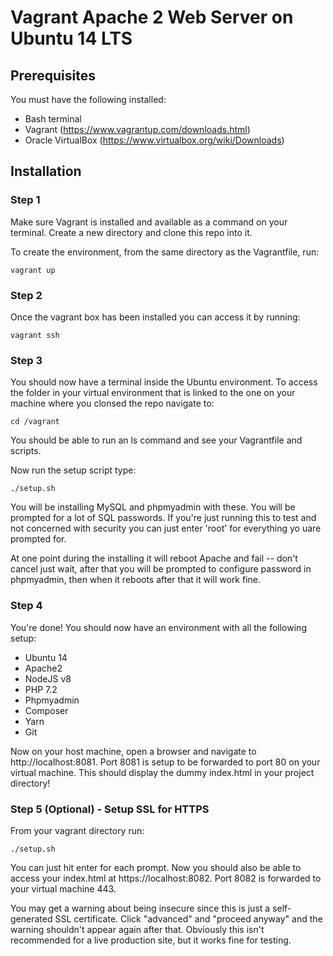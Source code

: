 # Vagrant Apache 2 Web Server on Ubuntu 14 LTS

## Prerequisites

You must have the following installed:

* Bash terminal
* Vagrant (https://www.vagrantup.com/downloads.html)
* Oracle VirtualBox (https://www.virtualbox.org/wiki/Downloads)

## Installation

### Step 1

Make sure Vagrant is installed and available as a command on your terminal.  Create a new directory and clone this repo into it.

To create the environment, from the same directory as the Vagrantfile, run:

```
vagrant up
```

### Step 2

Once the vagrant box has been installed you can access it by running:

```
vagrant ssh
```

### Step 3

You should now have a terminal inside the Ubuntu environment.  To access the folder in your virtual environment that is linked to the one on your machine where you clonsed the repo navigate to:

```
cd /vagrant
```

You should be able to run an ls command and see your Vagrantfile and scripts.

Now run the setup script type:

```
./setup.sh
```

You will be installing MySQL and phpmyadmin with these.  You will be prompted for a lot of SQL passwords.  If you're just running this to test and not concerned with security you can just enter 'root' for everything yo uare prompted for.

At one point during the installing it will reboot Apache and fail -- don't cancel just wait, after that you will be prompted to configure password in phpmyadmin, then when it reboots after that it will work fine.

### Step 4

You're done!  You should now have an environment with all the following setup:

* Ubuntu 14
* Apache2
* NodeJS v8
* PHP 7.2
* Phpmyadmin
* Composer
* Yarn
* Git

Now on your host machine, open a browser and navigate to http://localhost:8081.  Port 8081 is setup to be forwarded to port 80 on your virtual machine.  This should display the dummy index.html in your project directory!

### Step 5 (Optional) - Setup SSL for HTTPS

From your vagrant directory run:

```
./setup.sh
```

You can just hit enter for each prompt.  Now you should also be able to access your index.html at https://localhost:8082.  Port 8082 is forwarded to your virtual machine 443.  

You may get a warning about being insecure since this is just a self-generated SSL certificate.  Click "advanced" and "proceed anyway" and the warning shouldn't appear again after that.  Obviously this isn't recommended for a live production site, but it works fine for testing.

